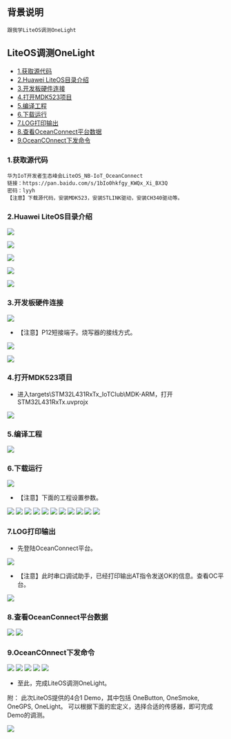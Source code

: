 ## 背景说明

	跟我学LiteOS调测OneLight


## LiteOS调测OneLight

* [1.获取源代码](#1)
* [2.Huawei LiteOS目录介绍](#2)
* [3.开发板硬件连接](#3)
* [4.打开MDK523项目](#4)
* [5.编译工程](#5)
* [6.下载运行](#6)
* [7.LOG打印输出](#7)
* [8.查看OceanConnect平台数据](#8)
* [9.OceanCOnnect下发命令](#9)


<h3 id="1">1.获取源代码</h3>

	华为IoT开发者生态峰会LiteOS_NB-IoT_OceanConnect
	链接：https://pan.baidu.com/s/1bIo0hkfgy_KWQx_Xi_BX3Q 
	密码：lyyh
	【注意】下载源代码，安装MDK523，安装STLINK驱动，安装CH340驱动等。

<h3 id="2">2.Huawei LiteOS目录介绍</h3>

![](./meta/20180522/liteos/SUYAI02337.png)

![](./meta/20180522/liteos/SUYAI02338.png)

![](./meta/20180522/liteos/SUYAI02339.png)

![](./meta/20180522/liteos/SUYAI02340.png)

![](./meta/20180522/liteos/SUYAI02341.png)

<h3 id="3">3.开发板硬件连接</h3>

![](./meta/20180522/liteos/suyai_liteos_board.jpg)

- 【注意】P12短接端子。烧写器的接线方式。

![](./meta/20180522/liteos/SUYAI02343.png)

![](./meta/20180522/liteos/suyai_liteos_board_1.jpg)

<h3 id="4">4.打开MDK523项目</h3>

- 进入targets\STM32L431RxTx_IoTClub\MDK-ARM，打开STM32L431RxTx.uvprojx

![](./meta/20180522/liteos/SUYAI02344.png)

<h3 id="5">5.编译工程</h3>

![](./meta/20180522/liteos/SUYAI02345.png)

<h3 id="6">6.下载运行</h3>

![](./meta/20180522/liteos/SUYAI02345_1.png)

- 【注意】下面的工程设置参数。

![](./meta/20180522/liteos/SUYAI02346.png)
![](./meta/20180522/liteos/SUYAI02347.png)
![](./meta/20180522/liteos/SUYAI02348.png)
![](./meta/20180522/liteos/SUYAI02349.png)
![](./meta/20180522/liteos/SUYAI02350.png)
![](./meta/20180522/liteos/SUYAI02351.png)
![](./meta/20180522/liteos/SUYAI02352.png)
![](./meta/20180522/liteos/SUYAI02353.png)
![](./meta/20180522/liteos/SUYAI02354.png)
![](./meta/20180522/liteos/SUYAI02355.png)
![](./meta/20180522/liteos/SUYAI02356.png)

<h3 id="7">7.LOG打印输出</h3>

- 先登陆OceanConnect平台。

![](./meta/20180522/liteos/SUYAI02357.png)

- 【注意】此时串口调试助手，已经打印输出AT指令发送OK的信息。查看OC平台。

![](./meta/20180522/liteos/SUYAI02360.png)

<h3 id="8">8.查看OceanConnect平台数据</h3>

![](./meta/20180522/liteos/SUYAI02360_1.png)
![](./meta/20180522/liteos/SUYAI02361.png)

<h3 id="9">9.OceanCOnnect下发命令</h3>

![](./meta/20180522/liteos/SUYAI02362.png)
![](./meta/20180522/liteos/SUYAI02363.png)
![](./meta/20180522/liteos/SUYAI02364.png)
![](./meta/20180522/liteos/SUYAI02365.png)
![](./meta/20180522/liteos/SUYAI02366.png)

- 至此，完成LiteOS调测OneLight。

附：
此次LiteOS提供的4合1 Demo，其中包括 OneButton, OneSmoke, OneGPS, OneLight。
可以根据下面的宏定义，选择合适的传感器，即可完成Demo的调测。

![](./meta/20180522/liteos/SUYAI02368.png)




